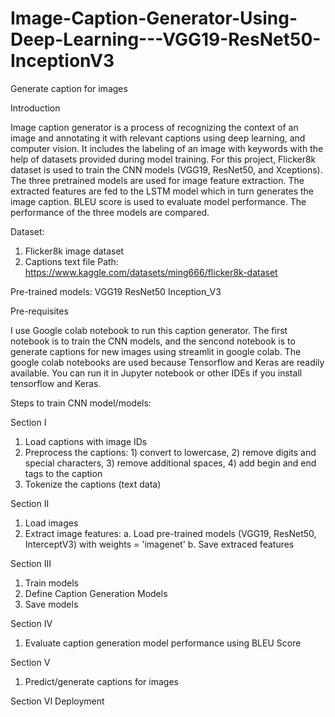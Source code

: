 # Image-Caption-Generator-Using-Deep-Learning---VGG19-ResNet50-InceptionV3
Generate caption for images

Introduction

Image caption generator is a process of recognizing the context of an image and annotating it with relevant captions using deep learning, and computer vision. It includes the labeling of an image with keywords with the help of datasets provided during model training. For this project, Flicker8k dataset is used to train the CNN models (VGG19, ResNet50, and Xceptions). The three pretrained models are used for image feature extraction. The extracted features are fed to the LSTM model which in turn generates the image caption. BLEU score is used to evaluate model performance. The performance of the three models are compared.

Dataset:

1. Flicker8k image dataset
3. Captions text file
Path: https://www.kaggle.com/datasets/ming666/flicker8k-dataset

Pre-trained models:
  VGG19
  ResNet50
  Inception_V3

Pre-requisites

I use Google colab notebook to run this caption generator. The first notebook is to train the CNN models, and the sencond notebook is to generate captions for new images using streamlit in google colab. The google colab notebooks are used because Tensorflow and Keras are readily available. You can run it in Jupyter notebook or other IDEs if you install tensorflow and Keras. 

Steps to train CNN model/models:

Section I 

1. Load captions with image IDs
2. Preprocess the captions: 1) convert to lowercase, 2) remove digits and special characters, 3) remove additional spaces, 4) add begin and end tags to the caption 
3. Tokenize the captions (text data)

Section II

1. Load images 
2. Extract image features:
      a. Load pre-trained models (VGG19, ResNet50, InterceptV3) with weights = 'imagenet' 
      b. Save extraced features
 
 Section III 
 
 1. Train models
 2. Define Caption Generation Models 
 3. Save models 

Section IV

1. Evaluate caption generation model performance using BLEU Score 

Section V

1. Predict/generate captions for images 


Section VI  Deployment 



 
 
